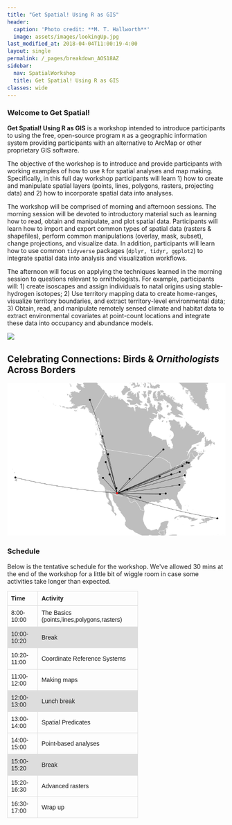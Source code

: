 ```yaml
---
title: "Get Spatial! Using R as GIS"
header:
  caption: 'Photo credit: **M. T. Hallworth**'
  image: assets/images/lookingUp.jpg
last_modified_at: 2018-04-04T11:00:19-4:00
layout: single
permalink: /_pages/breakdown_AOS18AZ
sidebar:
  nav: SpatialWorkshop
  title: Get Spatial! Using R as GIS
classes: wide
---
```



### Welcome to Get Spatial! 

<b>Get Spatial! Using R as GIS</b> is a workshop intended to introduce participants to using the free, open-source program <code>R</code> as a geographic information system providing participants with an alternative to ArcMap or other proprietary GIS software. 

The objective of the workshop is to introduce and provide participants with working examples of how to use <code>R</code> for spatial analyses and map making. Specifically, in this full day workshop participants will learn 1) how to create and manipulate spatial layers (points, lines, polygons, rasters, projecting data) and 2) how to incorporate spatial data into analyses. 

The workshop will be comprised of morning and afternoon sessions. The morning session will be devoted to introductory material such as learning how to read, obtain and manipulate, and plot spatial data. Participants will learn how to import and export common types of spatial data (rasters & shapefiles), perform common manipulations (overlay, mask, subset), change projections, and visualize data. In addition, participants will learn how to use common <code>tidyverse</code> packages (<code>dplyr, tidyr, ggplot2</code>) to integrate spatial data into analysis and visualization workflows.

The afternoon will focus on applying the techniques learned in the morning session to questions relevant to ornithologists. For example, participants will: 1) create isoscapes and assign individuals to natal origins using stable-hydrogen isotopes; 2) Use territory mapping data to create home-ranges, visualize territory boundaries, and extract territory-level environmental data; 3) Obtain, read, and manipulate remotely sensed climate and habitat data to extract environmental covariates at point-count locations and integrate these data into occupancy and abundance models. 

<img src="https://amornithmeeting.files.wordpress.com/2017/08/aos-2018-logo-hashtag.jpg?w=1024&h=721">

## Celebrating Connections: Birds & <i>Ornithologists</i> Across Borders
![plot of chunk unnamed-chunk-2](/figure/pages/breakdown_ASO18AZ/unnamed-chunk-2-1.png)

<style>
td, th {
    border: 1px solid #dddddd;
    text-align: left;
    padding: 8px;
}
</style>
### Schedule
Below is the tentative schedule for the workshop. We've allowed 30 mins at the end of the workshop for a little bit of wiggle room in case some activities take longer than expected. <br>

<table style="font-family:arial,sans-serif; border-collapse:collapse; width:60%;">
<tr><th>Time</th><th>Activity</th></tr>
<tr><td>8:00-10:00</td><td>The Basics (points,lines,polygons,rasters)</td></tr>
<tr style="background-color:#dddddd"><td>10:00-10:20</td><td>Break</td></tr>
<tr><td>10:20-11:00</td><td>Coordinate Reference Systems</td></tr>
<tr><td>11:00-12:00</td><td>Making maps</td></tr>
<tr style="background-color:#dddddd"><td>12:00-13:00</td><td>Lunch break</td></tr>
<tr><td>13:00-14:00</td><td>Spatial Predicates</td></tr>
<tr><td>14:00-15:00</td><td>Point-based analyses</td></tr>
<tr style="background-color:#dddddd"><td>15:00-15:20</td><td>Break</td></tr>
<tr><td>15:20-16:30</td><td>Advanced rasters</td></tr>
<tr><td>16:30-17:00</td><td>Wrap up</td></tr>
</table>
